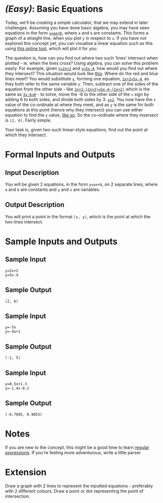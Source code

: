 # [](#EasyIcon) _(Easy)_: Basic Equations

Today, we'll be creating a simple calculator, that we may extend in later challenges. Assuming you have done basic algebra, you may have seen equations in the form [`y=ax+b`](http://latex.codecogs.com/gif.latex?y%3Dax&plus;b), where `a` and `b` are constants. This forms a graph of a straight line, when you plot `y` in respect to `x`. If you have not explored this concept yet, you can visualise a linear equation such as this using [this online tool](http://www.mathopenref.com/linearexplorer.html), which will plot it for you.

The question is, how can you find out where two such 'lines' intersect when plotted - ie. when the lines cross? Using algebra, you can solve this problem easily. For example, given [`y=2x+2`](http://latex.codecogs.com/gif.latex?y%3D2x&plus;2) and [`y=5x-4`](http://latex.codecogs.com/gif.latex?y%3D5x-4), how would you find out where they intersect? This situation would look like [this](http://i.imgur.com/wLr5Aei.png). Where do the red and blue lines meet? You would substitute `y`, forming one equation, [`2x+2=5x-4`](http://latex.codecogs.com/gif.latex?2x&plus;2%3D5x-4), as they both refer to the same variable `y`. Then, subtract one of the sides of the equation from the other side - like [`2x+2-(2x+2)=5x-4-(2x+2)`](http://latex.codecogs.com/gif.latex?2x&plus;2-%282x&plus;2%29%3D5x-4-%282x&plus;2%29) which is the same as [`3x-6=0`](http://latex.codecogs.com/gif.latex?3x-6%3D0) - to solve, move the -6 to the other side of the `=` sign by adding 6 to both sides, and divide both sides by 3: [`x=2`](http://latex.codecogs.com/gif.latex?x%3D2). You now have the `x` value of the co-ordinate at where they meet, and as `y` is the same for both equations at this point (hence why they intersect) you can use either equation to find the `y` value, [like so](http://latex.codecogs.com/gif.latex?%282x&plus;2%5C%3B%20%5Ctextup%7Bwhere%7D%5C%3B%20x%3D2%29%3D2%282%29&plus;2%3D4&plus;2%3D6). So the co-ordinate where they insersect is `(2, 6)`. Fairly simple.

Your task is, given two such linear-style equations, find out the point at which they intersect.

# Formal Inputs and Outputs

## Input Description

You will be given 2 equations, in the form `y=ax+b`, on 2 separate lines, where `a` and `b` are constants and `y` and `x` are variables.

## Output Description

You will print a point in the format `(x, y)`, which is the point at which the two lines intersect.

# Sample Inputs and Outputs

## Sample Input

	y=2x+2
	y=5x-4

## Sample Output

	(2, 6)
	
## Sample Input

	y=-5x
	y=-4x+1

## Sample Output

	(-1, 5)

## Sample Input

	y=0.5x+1.3
	y=-1.4x-0.2

## Sample Output

	(-0.7895, 0.9053)

# Notes

If you are new to the concept, this might be a good time to learn [regular expressions](http://www.regular-expressions.info/tutorial.html). If you're feeling more adventurous, write a little parser.

# Extension

Draw a graph with 2 lines to represent the inputted equations - preferably with 2 different colours. Draw a point or dot representing the point of intersection.